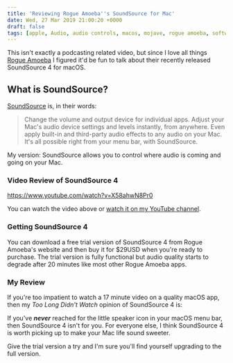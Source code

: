 ```yaml
---
title: 'Reviewing Rogue Amoeba''s SoundSource for Mac'
date: Wed, 27 Mar 2019 21:00:20 +0000
draft: false
tags: [apple, Audio, audio controls, macos, mojave, rogue amoeba, software, soundsource]
---
```


This isn't exactly a podcasting related video, but since I love all things [Rogue Amoeba](https://rogueamoeba.com/) I figured it'd be fun to talk about their recently released SoundSource 4 for macOS.

What is SoundSource?
--------------------

[SoundSource](https://rogueamoeba.com/soundsource/) is, in their words:

> Change the volume and output device for individual apps. Adjust your Mac's audio device settings and levels instantly, from anywhere. Even apply built-in and third-party audio effects to any audio on your Mac. It's all possible right from your menu bar, with SoundSource.

My version: SoundSource allows you to control where audio is coming and going on your Mac.

### Video Review of SoundSource 4

https://www.youtube.com/watch?v=X58ahwN8Pr0

  

You can watch the video above or [watch it on my YouTube channel](https://www.youtube.com/watch?v=X58ahwN8Pr0).

### Getting SoundSource 4

You can download a free trial version of SoundSource 4 from Rogue Amoeba's website and then buy it for $29USD when you're ready to purchase. The trial version is fully functional but audio quality starts to degrade after 20 minutes like most other Rogue Amoeba apps.

### My Review

If you're too impatient to watch a 17 minute video on a quality macOS app, then my _Too Long Didn't Watch_ opinion of SoundSource 4 is:

If you've **_never_** reached for the little speaker icon in your macOS menu bar, then SoundSource 4 isn't for you. For everyone else, I think SoundSource 4 is worth picking up to make your Mac life sound sweeter.

Give the trial version a try and I'm sure you'll find yourself upgrading to the full version.